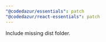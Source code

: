 ```yaml
---
"@codedazur/essentials": patch
"@codedazur/react-essentials": patch
---
```


Include missing dist folder.
